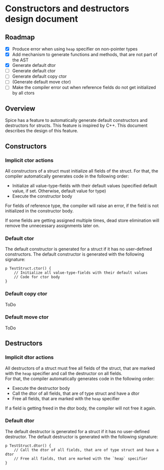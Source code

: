 # Constructors and destructors design document

## Roadmap

- [x] Produce error when using `heap` specifier on non-pointer types
- [x] Add mechanism to generate functions and methods, that are not part of the AST
- [x] Generate default dtor
- [ ] Generate default ctor
- [ ] Generate default copy ctor
- [ ] (Generate default move ctor)
- [ ] Make the compiler error out when reference fields do not get initialized by all ctors

## Overview

Spice has a feature to automatically generate default constructors and destructors for structs. This feature is inspired by C++.
This document describes the design of this feature.

## Constructors

### Implicit ctor actions

All constructors of a struct must initialize all fields of the struct. For that, the compiler automatically generates code in the
following order:

- Initialize all value-type-fields with their default values (specified default value, if set. Otherwise, default value for type)
- Execute the constructor body

For fields of reference type, the compiler will raise an error, if the field is not initialized in the constructor body.

If some fields are getting assigned multiple times, dead store elimination will remove the unnecessary assignments later on.

### Default ctor

The default constructor is generated for a struct if it has no user-defined constructors. The default constructor is generated
with the following signature:

```spice
p TestStruct.ctor() {
    // Initialize all value-type-fields with their default values
    // Code for ctor body
}
```

### Default copy ctor

ToDo

### Default move ctor

ToDo

## Destructors

### Implicit dtor actions

All destructors of a struct must free all fields of the struct, that are marked with the `heap` specifier and call the destructor
on all fields. <br>
For that, the compiler automatically generates code in the following order:

- Execute the destructor body
- Call the dtor of all fields, that are of type struct and have a dtor
- Free all fields, that are marked with the `heap` specifier

If a field is getting freed in the dtor body, the compiler will not free it again.

### Default dtor

The default destructor is generated for a struct if it has no user-defined destructor. The default destructor is generated
with the following signature:

```spice
p TestStruct.dtor() {
    // Call the dtor of all fields, that are of type struct and have a dtor
    // Free all fields, that are marked with the `heap` specifier
}
```